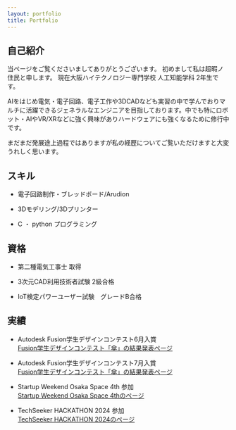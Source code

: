 ```yaml
---
layout: portfolio
title: Portfolio
---
```

## 自己紹介
当ページをご覧くださいましてありがとうございます。
初めまして私は超暇ノ住民と申します。
現在大阪ハイテクノロジー専門学校 人工知能学科 2年生です。

AIをはじめ電気・電子回路、電子工作や3DCADなども実習の中で学んでおりマルチに活躍できるジェネラルなエンジニアを目指しております。中でも特にロボット・AIやVR/XRなどに強く興味がありハードウェアにも強くなるために修行中です。

まだまだ発展途上過程ではありますが私の経歴についてご覧いただけますと大変うれしく思います。

## スキル

- 電子回路制作・ブレッドボード/Arudion

- 3Dモデリング/3Dプリンター

- C ・ python プログラミング

## 資格

- 第二種電気工事士 取得

- 3次元CAD利用技術者試験 2級合格

- IoT検定パワーユーザー試験　グレードB合格

## 実績
- Autodesk Fusion学生デザインコンテスト6月入賞</br>
[Fusion学生デザインコンテスト「傘」の結果発表ページ](https://www.myautodesk.jp/fusion-contest-2024/contest-result-03.html)

- Autodesk Fusion学生デザインコンテスト7月入賞</br>
[Fusion学生デザインコンテスト「傘」の結果発表ページ](https://www.myautodesk.jp/fusion-contest-2024/contest-result-04.html)

- Startup Weekend Osaka Space 4th 参加</br>
[Startup Weekend Osaka Space 4thのページ](https://nposw.org/startup-weekend-osaka-space-4th-20240524-26/)

- TechSeeker HACKATHON 2024 参加</br>
[TechSeeker HACKATHON 2024のページ](https://techseeker.jp/hackathon2024)